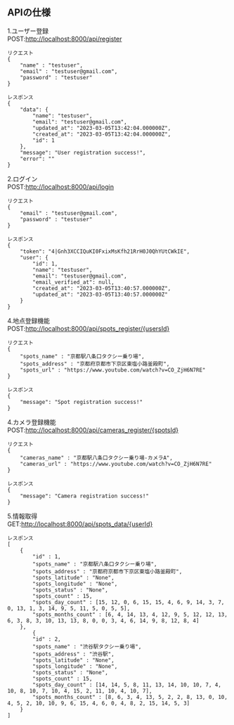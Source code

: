 ## APIの仕様   
1.ユーザー登録  
POST:[http://localhost:8000/api/register](http://localhost:8000/api/register)
```
リクエスト
{
    "name" : "testuser",
    "email" : "testuser@gmail.com",
    "password" : "testuser"
}
```
```
レスポンス
{
    "data": {
        "name": "testuser",
        "email": "testuser@gmail.com",
        "updated_at": "2023-03-05T13:42:04.000000Z",
        "created_at": "2023-03-05T13:42:04.000000Z",
        "id": 1
    },
    "message": "User registration success!",
    "error": ""
}
```
2.ログイン  
POST:[http://localhost:8000/api/login](http://localhost:8000/api/login)
```
リクエスト
{
    "email" : "testuser@gmail.com",
    "password" : "testuser"
}
```
```
レスポンス
{
    "token": "4|Gnh3XCCIQuKI0FxixMsKfh21RrH0J0QhYUtCWkIE",
    "user": {
        "id": 1,
        "name": "testuser",
        "email": "testuser@gmail.com",
        "email_verified_at": null,
        "created_at": "2023-03-05T13:40:57.000000Z",
        "updated_at": "2023-03-05T13:40:57.000000Z"
    }
}
```
4.地点登録機能  
POST:[http://localhost:8000/api/spots_register/{usersId}](http://localhost:8000/api/spots_register/{usersId})
```
リクエスト
{
    "spots_name" : "京都駅八条口タクシー乗り場",
    "spots_address" : "京都府京都市下京区東塩小路釜殿町",
    "spots_url" : "https://www.youtube.com/watch?v=CO_ZjH6N7RE"
}
```
```
レスポンス
{
    "message": "Spot registration success!"
}
```
4.カメラ登録機能  
POST:[http://localhost:8000/api/cameras_register/{spotsId}](http://localhost:8000/api/cameras_register/{spotsId})
```
リクエスト
{
    "cameras_name" : "京都駅八条口タクシー乗り場-カメラA",
    "cameras_url" : "https://www.youtube.com/watch?v=CO_ZjH6N7RE"
}
```
```
レスポンス
{
    "message": "Camera registration success!"
}
```
5.情報取得  
GET:[http://localhost:8000/api/spots_data/{userId}](http://localhost:8000/api/spots_data/{usersId})
```
レスポンス
[
    {
        "id" : 1,
        "spots_name" : "京都駅八条口タクシー乗り場",
        "spots_address" : "京都府京都市下京区東塩小路釜殿町",
        "spots_latitude" : "None",
        "spots_longitude" : "None",
        "spots_status" : "None",
        "spots_count" : 15,
        "spots_day_count" : [15, 12, 0, 6, 15, 15, 4, 6, 9, 14, 3, 7, 0, 13, 1, 3, 14, 9, 5, 11, 5, 0, 5, 5],
        "spots_months_count" : [6, 4, 14, 13, 4, 12, 9, 5, 12, 12, 13, 6, 3, 8, 3, 10, 13, 13, 8, 0, 0, 3, 4, 6, 14, 9, 8, 12, 8, 4]
    },
        {
        "id" : 2,
        "spots_name" : "渋谷駅タクシー乗り場",
        "spots_address" : "渋谷駅",
        "spots_latitude" : "None",
        "spots_longitude" : "None",
        "spots_status" : "None",
        "spots_count" : 15,
        "spots_day_count" : [14, 14, 5, 8, 11, 13, 14, 10, 10, 7, 4, 10, 8, 10, 7, 10, 4, 15, 2, 11, 10, 4, 10, 7],
        "spots_months_count" : [8, 6, 3, 4, 13, 5, 2, 2, 8, 13, 0, 10, 4, 5, 2, 10, 10, 9, 6, 15, 4, 6, 0, 4, 8, 2, 15, 14, 5, 3]
    }
]
```
